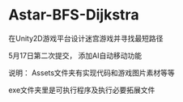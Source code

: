 # Astar-BFS-Dijkstra
在Unity2D游戏平台设计迷宫游戏并寻找最短路径

5月17日第二次提交，
添加AI自动移动功能

说明：
Assets文件夹有实现代码和游戏图片素材等等

exe文件夹里是可执行程序及执行必要拓展文件
